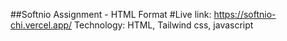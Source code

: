 ##Softnio Assignment - HTML Format
#Live link: https://softnio-chi.vercel.app/
Technology: HTML, Tailwind css, javascript
